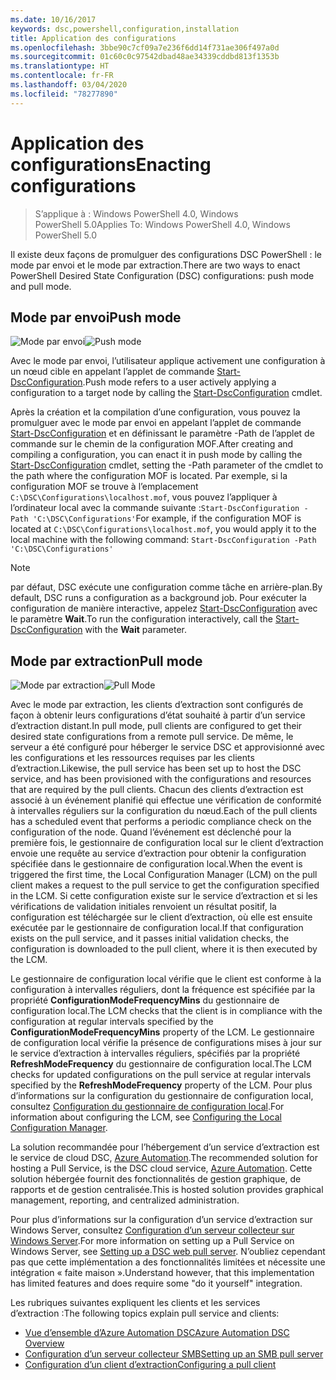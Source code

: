 ```yaml
---
ms.date: 10/16/2017
keywords: dsc,powershell,configuration,installation
title: Application des configurations
ms.openlocfilehash: 3bbe90c7cf09a7e236f6dd14f731ae306f497a0d
ms.sourcegitcommit: 01c60c0c97542dbad48ae34339cddbd813f1353b
ms.translationtype: HT
ms.contentlocale: fr-FR
ms.lasthandoff: 03/04/2020
ms.locfileid: "78277890"
---
```

# <a name="enacting-configurations"></a><span data-ttu-id="4e621-103">Application des configurations</span><span class="sxs-lookup"><span data-stu-id="4e621-103">Enacting configurations</span></span>

> <span data-ttu-id="4e621-104">S’applique à : Windows PowerShell 4.0, Windows PowerShell 5.0</span><span class="sxs-lookup"><span data-stu-id="4e621-104">Applies To: Windows PowerShell 4.0, Windows PowerShell 5.0</span></span>

<span data-ttu-id="4e621-105">Il existe deux façons de promulguer des configurations DSC PowerShell : le mode par envoi et le mode par extraction.</span><span class="sxs-lookup"><span data-stu-id="4e621-105">There are two ways to enact PowerShell Desired State Configuration (DSC) configurations: push mode and pull mode.</span></span>

## <a name="push-mode"></a><span data-ttu-id="4e621-106">Mode par envoi</span><span class="sxs-lookup"><span data-stu-id="4e621-106">Push mode</span></span>

<span data-ttu-id="4e621-107">![Mode par envoi](media/enactingConfigurations/pushModel.png "Fonctionnement du mode par envoi (push)")</span><span class="sxs-lookup"><span data-stu-id="4e621-107">![Push mode](media/enactingConfigurations/pushModel.png "How push mode works")</span></span>

<span data-ttu-id="4e621-108">Avec le mode par envoi, l’utilisateur applique activement une configuration à un nœud cible en appelant l’applet de commande [Start-DscConfiguration](/powershell/module/psdesiredstateconfiguration/start-dscconfiguration).</span><span class="sxs-lookup"><span data-stu-id="4e621-108">Push mode refers to a user actively applying a configuration to a target node by calling the [Start-DscConfiguration](/powershell/module/psdesiredstateconfiguration/start-dscconfiguration) cmdlet.</span></span>

<span data-ttu-id="4e621-109">Après la création et la compilation d’une configuration, vous pouvez la promulguer avec le mode par envoi en appelant l’applet de commande [Start-DscConfiguration](/powershell/module/psdesiredstateconfiguration/start-dscconfiguration) et en définissant le paramètre -Path de l’applet de commande sur le chemin de la configuration MOF.</span><span class="sxs-lookup"><span data-stu-id="4e621-109">After creating and compiling a configuration, you can enact it in push mode by calling the [Start-DscConfiguration](/powershell/module/psdesiredstateconfiguration/start-dscconfiguration) cmdlet, setting the -Path parameter of the cmdlet to the path where the configuration MOF is located.</span></span> <span data-ttu-id="4e621-110">Par exemple, si la configuration MOF se trouve à l’emplacement `C:\DSC\Configurations\localhost.mof`, vous pouvez l’appliquer à l’ordinateur local avec la commande suivante :`Start-DscConfiguration -Path 'C:\DSC\Configurations'`</span><span class="sxs-lookup"><span data-stu-id="4e621-110">For example, if the configuration MOF is located at `C:\DSC\Configurations\localhost.mof`, you would apply it to the local machine with the following command: `Start-DscConfiguration -Path 'C:\DSC\Configurations'`</span></span>

> [!NOTE]
> <span data-ttu-id="4e621-111">par défaut, DSC exécute une configuration comme tâche en arrière-plan.</span><span class="sxs-lookup"><span data-stu-id="4e621-111">By default, DSC runs a configuration as a background job.</span></span> <span data-ttu-id="4e621-112">Pour exécuter la configuration de manière interactive, appelez [Start-DscConfiguration](/powershell/module/psdesiredstateconfiguration/start-dscconfiguration) avec le paramètre **Wait**.</span><span class="sxs-lookup"><span data-stu-id="4e621-112">To run the configuration interactively, call the [Start-DscConfiguration](/powershell/module/psdesiredstateconfiguration/start-dscconfiguration) with the **Wait** parameter.</span></span>

## <a name="pull-mode"></a><span data-ttu-id="4e621-113">Mode par extraction</span><span class="sxs-lookup"><span data-stu-id="4e621-113">Pull mode</span></span>

<span data-ttu-id="4e621-114">![Mode par extraction](media/enactingConfigurations/pullModel.png "Fonctionnement du mode par extraction (pull)")</span><span class="sxs-lookup"><span data-stu-id="4e621-114">![Pull Mode](media/enactingConfigurations/pullModel.png "How pull mode works")</span></span>

<span data-ttu-id="4e621-115">Avec le mode par extraction, les clients d’extraction sont configurés de façon à obtenir leurs configurations d’état souhaité à partir d’un service d’extraction distant.</span><span class="sxs-lookup"><span data-stu-id="4e621-115">In pull mode, pull clients are configured to get their desired state configurations from a remote pull service.</span></span> <span data-ttu-id="4e621-116">De même, le serveur a été configuré pour héberger le service DSC et approvisionné avec les configurations et les ressources requises par les clients d’extraction.</span><span class="sxs-lookup"><span data-stu-id="4e621-116">Likewise, the pull service has been set up to host the DSC service, and has been provisioned with the configurations and resources that are required by the pull clients.</span></span> <span data-ttu-id="4e621-117">Chacun des clients d’extraction est associé à un événement planifié qui effectue une vérification de conformité à intervalles réguliers sur la configuration du nœud.</span><span class="sxs-lookup"><span data-stu-id="4e621-117">Each of the pull clients has a scheduled event that performs a periodic compliance check on the configuration of the node.</span></span> <span data-ttu-id="4e621-118">Quand l’événement est déclenché pour la première fois, le gestionnaire de configuration local sur le client d’extraction envoie une requête au service d’extraction pour obtenir la configuration spécifiée dans le gestionnaire de configuration local.</span><span class="sxs-lookup"><span data-stu-id="4e621-118">When the event is triggered the first time, the Local Configuration Manager (LCM) on the pull client makes a request to the pull service to get the configuration specified in the LCM.</span></span> <span data-ttu-id="4e621-119">Si cette configuration existe sur le service d’extraction et si les vérifications de validation initiales renvoient un résultat positif, la configuration est téléchargée sur le client d’extraction, où elle est ensuite exécutée par le gestionnaire de configuration local.</span><span class="sxs-lookup"><span data-stu-id="4e621-119">If that configuration exists on the pull service, and it passes initial validation checks, the configuration is downloaded to the pull client, where it is then executed by the LCM.</span></span>

<span data-ttu-id="4e621-120">Le gestionnaire de configuration local vérifie que le client est conforme à la configuration à intervalles réguliers, dont la fréquence est spécifiée par la propriété **ConfigurationModeFrequencyMins** du gestionnaire de configuration local.</span><span class="sxs-lookup"><span data-stu-id="4e621-120">The LCM checks that the client is in compliance with the configuration at regular intervals specified by the **ConfigurationModeFrequencyMins** property of the LCM.</span></span> <span data-ttu-id="4e621-121">Le gestionnaire de configuration local vérifie la présence de configurations mises à jour sur le service d’extraction à intervalles réguliers, spécifiés par la propriété **RefreshModeFrequency** du gestionnaire de configuration local.</span><span class="sxs-lookup"><span data-stu-id="4e621-121">The LCM checks for updated configurations on the pull service at regular intervals specified by the **RefreshModeFrequency** property of the LCM.</span></span> <span data-ttu-id="4e621-122">Pour plus d’informations sur la configuration du gestionnaire de configuration local, consultez [Configuration du gestionnaire de configuration local](../managing-nodes/metaConfig.md).</span><span class="sxs-lookup"><span data-stu-id="4e621-122">For information about configuring the LCM, see [Configuring the Local Configuration Manager](../managing-nodes/metaConfig.md).</span></span>

<span data-ttu-id="4e621-123">La solution recommandée pour l’hébergement d’un service d’extraction est le service de cloud DSC, [Azure Automation](https://azure.microsoft.com/services/automation/).</span><span class="sxs-lookup"><span data-stu-id="4e621-123">The recommended solution for hosting a Pull Service, is the DSC cloud service, [Azure Automation](https://azure.microsoft.com/services/automation/).</span></span> <span data-ttu-id="4e621-124">Cette solution hébergée fournit des fonctionnalités de gestion graphique, de rapports et de gestion centralisée.</span><span class="sxs-lookup"><span data-stu-id="4e621-124">This is hosted solution provides graphical management, reporting, and centralized administration.</span></span>

<span data-ttu-id="4e621-125">Pour plus d’informations sur la configuration d’un service d’extraction sur Windows Server, consultez [Configuration d’un serveur collecteur sur Windows Server](pullServer.md).</span><span class="sxs-lookup"><span data-stu-id="4e621-125">For more information on setting up a Pull Service on Windows Server, see [Setting up a DSC web pull server](pullServer.md).</span></span> <span data-ttu-id="4e621-126">N’oubliez cependant pas que cette implémentation a des fonctionnalités limitées et nécessite une intégration « faite maison ».</span><span class="sxs-lookup"><span data-stu-id="4e621-126">Understand however, that this implementation has limited features and does require some "do it yourself" integration.</span></span>

<span data-ttu-id="4e621-127">Les rubriques suivantes expliquent les clients et les services d’extraction :</span><span class="sxs-lookup"><span data-stu-id="4e621-127">The following topics explain pull service and clients:</span></span>

- [<span data-ttu-id="4e621-128">Vue d’ensemble d’Azure Automation DSC</span><span class="sxs-lookup"><span data-stu-id="4e621-128">Azure Automation DSC Overview</span></span>](https://docs.microsoft.com/azure/automation/automation-dsc-overview)
- [<span data-ttu-id="4e621-129">Configuration d’un serveur collecteur SMB</span><span class="sxs-lookup"><span data-stu-id="4e621-129">Setting up an SMB pull server</span></span>](pullServerSMB.md)
- [<span data-ttu-id="4e621-130">Configuration d’un client d’extraction</span><span class="sxs-lookup"><span data-stu-id="4e621-130">Configuring a pull client</span></span>](pullClientConfigID.md)

